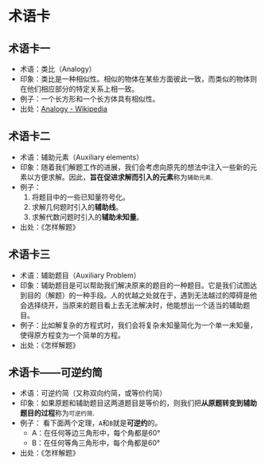 
# 术语卡
## 术语卡一
- 术语：类比（Analogy）
- 印象：类比是一种相似性。相似的物体在某些方面彼此一致，而类似的物体则在他们相应部分的特定关系上相一致。
- 例子：一个长方形和一个长方体具有相似性。
- 出处：[Analogy - Wikipedia][1]

## 术语卡二
- 术语：辅助元素（Auxiliary elements）
- 印象：随着我们解题工作的进展，我们会考虑向原先的想法中注入一些新的元素以方便求解。因此，**旨在促进求解而引入的元素**称为`辅助元素`.
- 例子： 
	1. 将题目中的一些已知量符号化。
	2. 求解几何题时引入的**辅助线**。
	3. 求解代数问题时引入的**辅助未知量**。
- 出处：《怎样解题》

## 术语卡三
- 术语：辅助题目（Auxiliary Problem）
- 印象：辅助题目是可以帮助我们解决原来的题目的一种题目。它是我们试图达到目的（解题）的一种手段。人的优越之处就在于，遇到无法越过的障碍是他会选择绕开，当原来的题目看上去无法解决时，他能想出一个适当的辅助题目。
- 例子：比如解复杂的方程式时，我们会将复杂未知量简化为一个单一未知量，使得原方程变为一个简单的方程。
- 出处：《怎样解题》

## 术语卡——可逆约简
- 术语：可逆约简（又称双向约简，或等价约简）
- 印象：如果原题和辅助题目这两道题目是等价的，则我们把**从原题转变到辅助题目的过程**称为`可逆约简`.
- 例子： 看下面两个定理，`A`和`B`就是**可逆约**的。
	- A：在任何等边三角形中，每个角都是60°
	- B：在任何等角三角形中，每个角都是60°
- 出处：《怎样解题》

[1]:	https://en.wikipedia.org/wiki/Analogy
